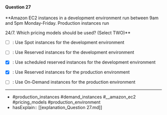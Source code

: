 #### Question  27

**Amazon EC2 instances in a development environment run between 9am and 5pm Monday-Friday. Production instances run

24/7. Which pricing models should be used? (Select TWO)**

- [ ] :  Use Spot instances for the development environment

- [ ] :  Use Reserved instances for the development environment

- [x] :  Use scheduled reserved instances for the development environment

- [x] :  Use Reserved instances for the production environment

- [ ] :  Use On-Demand instances for the production environment

----

- #production_instances #demand_instances #*_*_amazon_ec2 #pricing_models #production_environment
- hasExplain:: [[explanation_Question  27.md]]
